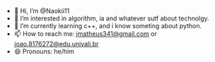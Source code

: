 - 👋 Hi, I’m @Naokii11
- 👀 I’m interested in algorithm, ia and whatever sutf about technolgy.
- 🌱 I’m currently learning c++, and i know someting about python.
- 📫 How to reach me: jmatheus341@gmail.com or joao.8176272@edu.univali.br
- 😄 Pronouns: he/him
